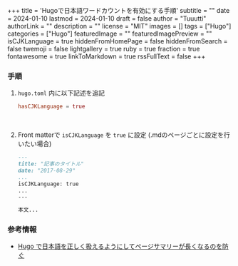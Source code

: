 +++
title = 'Hugoで日本語ワードカウントを有効にする手順'
subtitle = ""
date = 2024-01-10
lastmod = 2024-01-10
draft = false
author = "Tuuutti"
authorLink = ""
description = ""
license = "MIT"
images = []
tags = ["Hugo"]
categories = ["Hugo"]
featuredImage = ""
featuredImagePreview = ""
isCJKLanguage = true
hiddenFromHomePage = false
hiddenFromSearch = false
twemoji = false
lightgallery = true
ruby = true
fraction = true
fontawesome = true
linkToMarkdown = true
rssFullText = false
+++

<!--more-->

### 手順
1. `hugo.toml` 内に以下記述を追記
    ```hugo.toml
    hasCJKLanguage = true
    ```
<br>

2. Front matterで `isCJKLanguage` を `true` に設定 (.mdのページごとに設定を行いたい場合)
    ```markdown
    ---
    title: "記事のタイトル"
    date: "2017-08-29"
    ...
    isCJKLanguage: true
    ...
    ---

    本文... 
    ```


### 参考情報
- [Hugo で日本語を正しく扱えるようにしてページサマリーが長くなるのを防ぐ](https://maku77.github.io/p/rqcwgyj/)